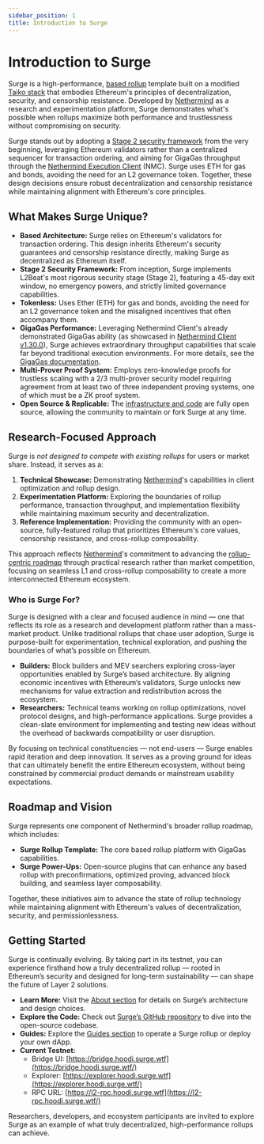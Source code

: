 ```yaml
---
sidebar_position: 1
title: Introduction to Surge
---
```


# Introduction to Surge

Surge is a high-performance, [based rollup](https://ethresear.ch/t/based-rollups-superpowers-from-l1-sequencing/15016)
template built on a modified [Taiko stack](https://taiko.xyz/) that embodies Ethereum's principles of decentralization,
security, and censorship resistance. Developed by [Nethermind](https://nethermind.io) as a research and experimentation
platform, Surge demonstrates what's possible when rollups maximize both performance and trustlessness without
compromising on security.

Surge stands out by adopting
a [Stage 2 security framework](https://medium.com/l2beat/introducing-stages-a-framework-to-evaluate-rollups-maturity-d290bb22befe#:~:text=Stage%202%20%E2%80%94%20No,from%20governance%20attacks.)
from the very beginning, leveraging Ethereum validators rather than a centralized sequencer for transaction ordering,
and aiming for GigaGas throughput through
the [Nethermind Execution Client](https://github.com/NethermindEth/nethermind) (NMC). Surge uses ETH for gas and bonds,
avoiding the need for an L2 governance token. Together, these design decisions ensure robust decentralization and
censorship resistance while maintaining alignment with Ethereum's core principles.

## What Makes Surge Unique?

- **Based Architecture:** Surge relies on Ethereum's validators for transaction ordering. This design inherits
  Ethereum's security guarantees and censorship resistance directly, making Surge as decentralized as Ethereum itself.
- **Stage 2 Security Framework:** From inception, Surge implements L2Beat's most rigorous security stage (Stage 2),
  featuring a 45-day exit window, no emergency powers, and strictly limited governance capabilities.
- **Tokenless:** Uses Ether (ETH) for gas and bonds, avoiding the need for an L2 governance token and the misaligned
  incentives that often accompany them.
- **GigaGas Performance:** Leveraging Nethermind Client's already
  demonstrated GigaGas ability (as showcased in
  [Nethermind Client v1.30.0](https://github.com/NethermindEth/nethermind/releases/tag/1.30.0)), Surge achieves
  extraordinary throughput capabilities that scale far beyond traditional execution environments. For more details, see the [GigaGas documentation](./about/gigagas.md).
- **Multi-Prover Proof System:** Employs zero-knowledge proofs for trustless scaling with a 2/3 multi-prover security
  model requiring agreement from at least two of three independent proving systems, one of which must be a ZK proof
  system.
- **Open Source & Replicable:** The [infrastructure and code](https://github.com/NethermindEth/surge) are fully open
  source, allowing the community to maintain or fork Surge at any time.

## Research-Focused Approach

Surge is *not designed to compete with existing rollups* for users or market share. Instead, it serves as a:

1. **Technical Showcase:** Demonstrating [Nethermind](https://www.nethermind.io/)'s capabilities in client optimization
   and rollup design.
2. **Experimentation Platform:** Exploring the boundaries of rollup performance, transaction throughput, and
   implementation flexibility while maintaining maximum security and decentralization.
3. **Reference Implementation:** Providing the community with an open-source, fully-featured rollup that prioritizes
   Ethereum's core values, censorship resistance, and cross-rollup composability.

This approach reflects [Nethermind](https://www.nethermind.io/)'s commitment to advancing
the [rollup-centric roadmap](https://vitalik.eth.limo/general/2024/10/17/futures2.html) through practical research
rather than market competition, focusing on seamless L1 and cross-rollup composability to create a more interconnected
Ethereum ecosystem.

### Who is Surge For?

Surge is designed with a clear and focused audience in mind — one that reflects its role as a research and development
platform rather than a mass-market product. Unlike traditional rollups that chase user adoption, Surge is purpose-built
for experimentation, technical exploration, and pushing the boundaries of what’s possible on Ethereum.

- **Builders:** Block builders and MEV searchers exploring cross-layer opportunities enabled by Surge’s based
  architecture. By aligning economic incentives with Ethereum’s validators, Surge unlocks new mechanisms for value
  extraction and redistribution across the ecosystem.
- **Researchers:** Technical teams working on rollup optimizations, novel protocol designs, and high-performance
  applications. Surge provides a clean-slate environment for implementing and testing new ideas without the overhead of
  backwards compatibility or user disruption.

By focusing on technical constituencies — not end-users — Surge enables rapid iteration and deep innovation. It serves
as a proving ground for ideas that can ultimately benefit the entire Ethereum ecosystem, without being constrained by
commercial product demands or mainstream usability expectations.

## Roadmap and Vision

Surge represents one component of Nethermind's broader rollup roadmap, which includes:

- **Surge Rollup Template:** The core based rollup platform with GigaGas capabilities.
- **Surge Power-Ups:** Open-source plugins that can enhance any based rollup with preconfirmations, optimized proving,
  advanced block building, and seamless layer composability.

Together, these initiatives aim to advance the state of rollup technology while maintaining alignment with Ethereum's
values of decentralization, security, and permissionlessness.

## Getting Started

Surge is continually evolving. By taking part in its testnet, you can experience firsthand how a truly decentralized
rollup — rooted in Ethereum’s security and designed for long-term sustainability — can shape the future of Layer 2
solutions.

- **Learn More:** Visit the [About section](./about) for details on Surge’s architecture and design choices.
- **Explore the Code:** Check out [Surge’s GitHub repository](https://github.com/NethermindEth/surge) to dive into the
  open-source codebase.
- **Guides:** Explore the [Guides section](./guides) to operate a Surge rollup or deploy your own dApp.
- **Current Testnet:**
    - Bridge UI: [https://bridge.hoodi.surge.wtf](https://bridge.hoodi.surge.wtf/)
    - Explorer: [https://explorer.hoodi.surge.wtf](https://explorer.hoodi.surge.wtf/)
    - RPC URL: [https://l2-rpc.hoodi.surge.wtf](https://l2-rpc.hoodi.surge.wtf/)

Researchers, developers, and ecosystem participants are invited to explore Surge as an example of what truly
decentralized, high-performance rollups can achieve.
